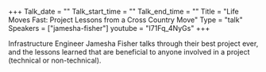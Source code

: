 +++
Talk_date = ""
Talk_start_time = ""
Talk_end_time = ""
Title = "Life Moves Fast: Project Lessons from a Cross Country Move"
Type = "talk"
Speakers = ["jamesha-fisher"]
youtube = "I71Fq_4NyGs"
+++

Infrastructure Engineer Jamesha Fisher talks through their best project ever, and the lessons learned that are beneficial to anyone involved in a project (technical or non-technical).
